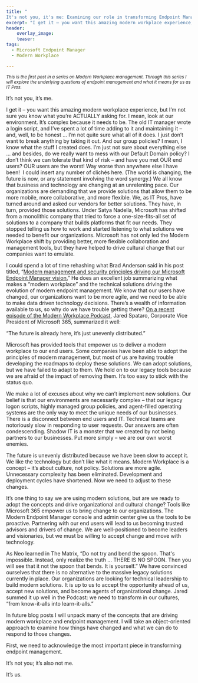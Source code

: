 ```yaml
---
title: "
It's not you, it's me: Examining our role in transforming Endpoint Management"
excerpt: "I get it – you want this amazing modern workplace experience, but I’m not sure you know what you’re ACTUALLY asking for. "
header:
    overlay_image:
    teaser:
tags:
  - Microsoft Endpoint Manager
  - Modern Workplace

---
```


<small>_This is the first post in a series on Modern Workplace management. Through this series I will explore the underlying questions of endpoint management and what it means for us as IT Pros._</small>

It’s not you, it’s me.

I get it – you want this amazing modern workplace experience, but I’m not sure you know what you’re ACTUALLY asking for. I mean, look at our environment. It’s complex because it needs to be. The old IT manager wrote a login script, and I’ve spent a lot of time adding to it and maintaining it – and, well, to be honest … I’m not quite sure what all of it does. I just don’t want to break anything by taking it out. And our group policies? I mean, I know what the stuff I created does. I’m just not sure about everything else … and besides, do we really want to mess with our Default Domain policy? I don’t think we can tolerate that kind of risk – and have you met OUR end users? OUR users are the worst! Way worse than anywhere else I have been!
​
I could insert any number of clichés here. (The world is changing, the future is now, or any statement involving the word synergy.) We all know that business and technology are changing at an unrelenting pace. Our organizations are demanding that we provide solutions that allow them to be more mobile, more collaborative, and more flexible. We, as IT Pros, have turned around and asked our vendors for better solutions. They have, in turn, provided those solutions. 
Under Satya Nadella, Microsoft has shifted from a monolithic company that tried to force a one-size-fits-all set of solutions to a company that builds platforms that fit our needs. They stopped telling us how to work and started listening to what solutions we needed to benefit our organizations. Microsoft has not only led the Modern Workplace shift by providing better, more flexible collaboration and management tools, but they have helped to drive cultural change that our companies want to emulate.

I could spend a lot of time rehashing what Brad Anderson said in his post titled, “[Modern management and security principles driving our Microsoft Endpoint Manager vision.](https://techcommunity.microsoft.com/t5/microsoft-endpoint-manager-blog/modern-management-and-security-principles-driving-our-microsoft/ba-p/946797)” He does an excellent job summarizing what makes a “modern workplace” and the technical solutions driving the evolution of modern endpoint management. We know that our users have changed, our organizations want to be more agile, and we need to be able to make data driven technology decisions. There’s a wealth of information available to us, so why do we have trouble getting there? [On a recent episode of the Modern Workplace Podcast](https://modernworkplace.libsyn.com/understanding-and-enabling-digital-and-cultural-transformation), Jared Spataro, Corporate Vice President of Microsoft 365, summarized it well:

“The future is already here, it’s just unevenly distributed.”

Microsoft has provided tools that empower us to deliver a modern workplace to our end users. Some companies have been able to adopt the principles of modern management, but most of us are having trouble developing the roadmaps to deploy these solutions. We can adopt solutions, but we have failed to adapt to them. We hold on to our legacy tools because we are afraid of the impact of removing them. It’s too easy to stick with the status quo.

We make a lot of excuses about why we can’t implement new solutions. Our belief is that our environments are necessarily complex – that our legacy logon scripts, highly managed group policies, and agent-filled operating systems are the only way to meet the unique needs of our businesses. There is a disconnect between end users and IT. Technical teams are notoriously slow in responding to user requests. Our answers are often condescending. Shadow IT is a monster that we created by not being partners to our businesses. Put more simply – we are our own worst enemies.

The future is unevenly distributed because we have been slow to accept it. We like the technology but don’t like what it means. Modern Workplace is a concept – it’s about culture, not policy. Solutions are more agile. Unnecessary complexity has been eliminated. Development and deployment cycles have shortened. Now we need to adjust to these changes.

It’s one thing to say we are using modern solutions, but are we ready to adopt the concepts and drive organizational and cultural change? Tools like Microsoft 365 empower us to bring change to our organizations. The Modern Endpoint Manager console and admin center give us the tools to be proactive. Partnering with our end users will lead to us becoming trusted advisors and drivers of change. We are well-positioned to become leaders and visionaries, but we must be willing to accept change and move with technology.

As Neo learned in The Matrix, “Do not try and bend the spoon. That's impossible. Instead, only realize the truth ... THERE IS NO SPOON. Then you will see that it not the spoon that bends. It is yourself.” We have convinced ourselves that there is no alternative to the massive legacy solutions currently in place. Our organizations are looking for technical leadership to build modern solutions. It is up to us to accept the opportunity ahead of us, accept new solutions, and become agents of organizational change. Jared summed it up well in the Podcast: we need to transform in our cultures, “from know-it-alls into learn-it-alls.”

In future blog posts I will unpack many of the concepts that are driving modern workplace and endpoint management. I will take an object-oriented approach to examine how things have changed and what we can do to respond to those changes.

First, we need to acknowledge the most important piece in transforming endpoint management.

It’s not you; it’s also not me.

It’s us.
